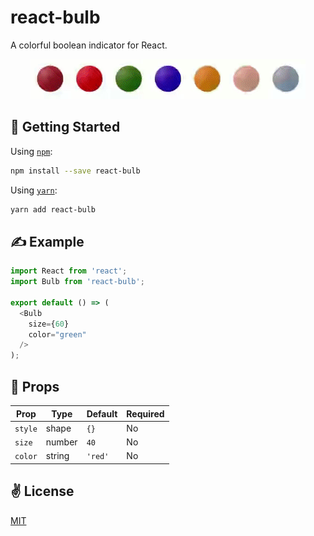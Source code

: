 # react-bulb
A colorful boolean indicator for React.

<p align="center">
  <img src="./assets/splash.gif" alt="react-bulb" width="440" height="64" />
</p>

## 🚀 Getting Started

Using [`npm`]():

```bash
npm install --save react-bulb
```

Using [`yarn`]():

```bash
yarn add react-bulb
```

## ✍️ Example

```javascript
import React from 'react';
import Bulb from 'react-bulb';

export default () => (
  <Bulb
    size={60}
    color="green"
  />
);
```

## 📌 Props

Prop                  | Type     | Default                   | Required
--------------------- | -------- | ------------------------- | --------
`style`|shape|`{}`|No
`size`|number|`40`|No
`color`|string|`'red'`|No

## ✌️ License
[MIT](https://opensource.org/licenses/MIT)
